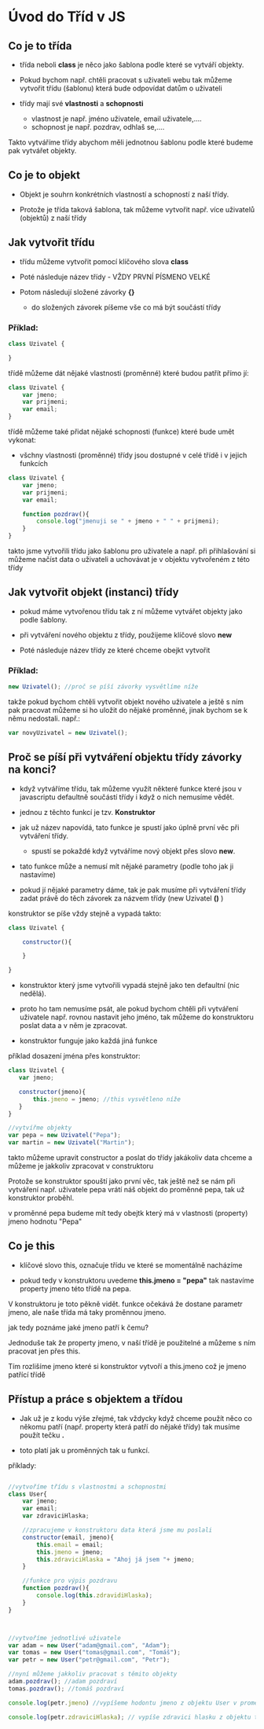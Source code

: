 # Úvod do Tříd v JS

## Co je to třída

- třída neboli **class** je něco jako šablona podle které se vytváří objekty.

- Pokud bychom např. chtěli pracovat s uživateli webu tak můžeme vytvořit třídu (šablonu) která bude odpovídat datům o uživateli

- třídy mají své **vlastnosti** a **schopnosti**
    - vlastnost je např. jméno uživatele, email uživatele,....
    - schopnost je např. pozdrav, odhlaš se,....

Takto vytváříme třídy abychom měli jednotnou šablonu podle které budeme pak vytvářet objekty.

## Co je to objekt

- Objekt je souhrn konkrétních vlastností a schopností z naší třídy.

- Protože je třída taková šablona, tak můžeme vytvořit např. více uživatelů (objektů) z naší třídy

## Jak vytvořit třídu

- třídu můžeme vytvořit pomocí klíčového slova **class**

- Poté následuje název třídy - VŽDY PRVNÍ PÍSMENO VELKÉ

- Potom následují složené závorky **{}**
    - do složených závorek píšeme vše co má být součástí třídy

### Příklad:

```javascript
class Uzivatel {

}
```

třídě můžeme dát nějaké vlastnosti (proměnné) které budou patřít přímo jí:

```javascript
class Uzivatel {
    var jmeno;
    var prijmeni;
    var email;
}
```

třídě můžeme také přidat nějaké schopnosti (funkce) které bude umět vykonat:

- všchny vlastnosti (proměnné) třídy jsou dostupné v celé třídě i v jejich funkcích

```javascript
class Uzivatel {
    var jmeno;
    var prijmeni;
    var email;

    function pozdrav(){
        console.log("jmenuji se " + jmeno + " " + prijmeni);
    }
}
```

takto jsme vytvořili třídu jako šablonu pro uživatele a např. při přihlašování si můžeme načíst data o uživateli a uchovávat je v objektu vytvořeném z této třídy

## Jak vytvořit objekt (instanci) třídy

- pokud máme vytvořenou třídu tak z ní můžeme vytvářet objekty jako podle šablony.

- při vytváření nového objektu z třídy, použijeme klíčové slovo **new**

- Poté následuje název třídy ze které chceme obejkt vytvořit

### Příklad:

```javascript
new Uzivatel(); //proč se píší závorky vysvětlíme níže
```

takže pokud bychom chtěli vytvořit objekt nového uživatele a ještě s ním pak pracovat můžeme si ho uložit do nějaké proměnné, jinak bychom se k němu nedostali. např.:

```javascript
var novyUzivatel = new Uzivatel();
```

## Proč se píší při vytváření objektu třídy závorky na konci?

- když vytváříme třídu, tak můžeme využít některé funkce které jsou v javascriptu defaultně součástí třídy i když o nich nemusíme vědět.

- jednou z těchto funkcí je tzv. **Konstruktor**

- jak už název napovídá, tato funkce je spustí jako úplně první věc při vytváření třídy.
    - spustí se pokaždé když vytváříme nový objekt přes slovo **new**.

- tato funkce může a nemusí mít nějaké parametry (podle toho jak ji nastavíme)

- pokud jí nějaké parametry dáme, tak je pak musíme při vytváření třídy zadat právě do těch závorek za názvem třídy (new Uzivatel **()** )

konstruktor se píše vždy stejně a vypadá takto:

```javascript
class Uzivatel {

    constructor(){

    }

}
```
 - konstruktor který jsme vytvořili vypadá stejně jako ten defaultní (nic nedělá).

 - proto ho tam nemusíme psát, ale pokud bychom chtěli při vytváření uživatele např. rovnou nastavit jeho jméno, tak můžeme do konstruktoru poslat data a v něm je zpracovat.

 - konstruktor funguje jako každá jiná funkce

 příklad dosazení jména přes konstruktor:

 ```javascript
 class Uzivatel {
    var jmeno;

    constructor(jmeno){
        this.jmeno = jmeno; //this vysvětleno níže
    }
 }

//vytvířme objekty
var pepa = new Uzivatel("Pepa");
var martin = new Uzivatel("Martin");

 ```

 takto můžeme upravit constructor a poslat do třídy jakákoliv data chceme a můžeme je jakkoliv zpracovat v construktoru

 Protože se konstruktor spouští jako první věc, tak ještě než se nám při vytváření např. uživatele pepa vrátí náš objekt do proměnné pepa, tak už konstruktor proběhl.

 v proměnné pepa budeme mít tedy obejtk který má v vlastnosti (property) jmeno hodnotu "Pepa"

 ## Co je **this**

 - klíčové slovo this, označuje třídu ve které se momentálně nacházíme

 - pokud tedy v konstruktoru uvedeme **this.jmeno = "pepa"** tak nastavíme property jmeno této třídě na pepa.

 V konstruktoru je toto pěkně vidět. funkce očekává že dostane parametr jmeno, ale naše třída má taky proměnnou jmeno.

 jak tedy poznáme jaké jmeno patří k čemu?

 Jednoduše tak že property jmeno, v naší třídě je použitelné a můžeme s ním pracovat jen přes this.

 Tím rozlišíme jmeno které si konstruktor vytvoří a this.jmeno což je jmeno patřící třídě

## Přístup a práce s objektem a třídou

- Jak už je z kodu výše zřejmé, tak vždycky když chceme použít něco co někomu patří (např. property která patří do nějaké třídy) tak musíme použít tečku **.**

- toto platí jak u proměnných tak u funkcí.

příklady:

```javascript

//vytvoříme třídu s vlastnostmi a schopnostmi
class User{
    var jmeno;
    var email;
    var zdraviciHlaska;

    //zpracujeme v konstruktoru data která jsme mu poslali
    constructor(email, jmeno){
        this.email = email;
        this.jmeno = jmeno;
        this.zdraviciHlaska = "Ahoj já jsem "+ jmeno;
    }

    //funkce pro výpis pozdravu
    function pozdrav(){
        console.log(this.zdravidiHlaska);
    }
}



//vytvoříme jednotlivé uživatele
var adam = new User("adam@gmail.com", "Adam");
var tomas = new User("tomas@gmail.com", "Tomáš");
var petr = new User("petr@gmail.com", "Petr");

//nyní můžeme jakkoliv pracovat s těmito objekty
adam.pozdrav(); //adam pozdraví
tomas.pozdrav(); //tomáš pozdraví

console.log(petr.jmeno) //vypíšeme hodontu jmeno z objektu User v proměnné petr

console.log(petr.zdraviciHlaska); // vypíše zdravici hlasku z objektu typu User v proměnné petr
```
